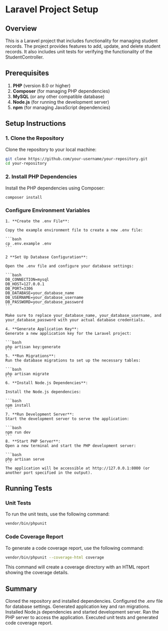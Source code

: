 # Laravel Project Setup

## Overview

This is a Laravel project that includes functionality for managing student records. The project provides features to add, update, and delete student records. It also includes unit tests for verifying the functionality of the StudentController.

## Prerequisites

1. **PHP** (version 8.0 or higher)
2. **Composer** (for managing PHP dependencies)
3. **MySQL** (or any other compatible database)
4. **Node.js** (for running the development server)
5. **npm** (for managing JavaScript dependencies)

## Setup Instructions

### 1. Clone the Repository

Clone the repository to your local machine:

```bash
git clone https://github.com/your-username/your-repository.git
cd your-repository
```
### 2. Install PHP Dependencies

Install the PHP dependencies using Composer:

```bash
composer install
```

### Configure Environment Variables

    1. **Create the .env File**:

    Copy the example environment file to create a new .env file:

    ```bash
    cp .env.example .env
    ```

    2 **Set Up Database Configuration**:

    Open the .env file and configure your database settings:

    ```bash
    DB_CONNECTION=mysql
    DB_HOST=127.0.0.1
    DB_PORT=3306
    DB_DATABASE=your_database_name
    DB_USERNAME=your_database_username
    DB_PASSWORD=your_database_password
    ```

    Make sure to replace your_database_name, your_database_username, and your_database_password with your actual database credentials.

    4. **Generate Application Key**:
    Generate a new application key for the Laravel project:

    ```bash
    php artisan key:generate
    ```
    5. **Run Migrations**:
    Run the database migrations to set up the necessary tables:

    ```bash
    php artisan migrate
    ```
    6. **Install Node.js Dependencies**:

    Install the Node.js dependencies:

    ```bash
    npm install
    ```
    7. **Run Development Server**:
    Start the development server to serve the application:

    ```bash
    npm run dev
    ```
    8. **Start PHP Server**:
    Open a new terminal and start the PHP development server:

    ```bash
    php artisan serve
    ```
    The application will be accessible at http://127.0.0.1:8000 (or another port specified in the output).

## Running Tests
### Unit Tests
To run the unit tests, use the following command:

```bash
vendor/bin/phpunit
```
### Code Coverage Report
To generate a code coverage report, use the following command:

```bash
vendor/bin/phpunit --coverage-html coverage
```
This command will create a coverage directory with an HTML report showing the coverage details.

## Summary
Cloned the repository and installed dependencies.
Configured the .env file for database settings.
Generated application key and ran migrations.
Installed Node.js dependencies and started development server.
Ran the PHP server to access the application.
Executed unit tests and generated code coverage report.

